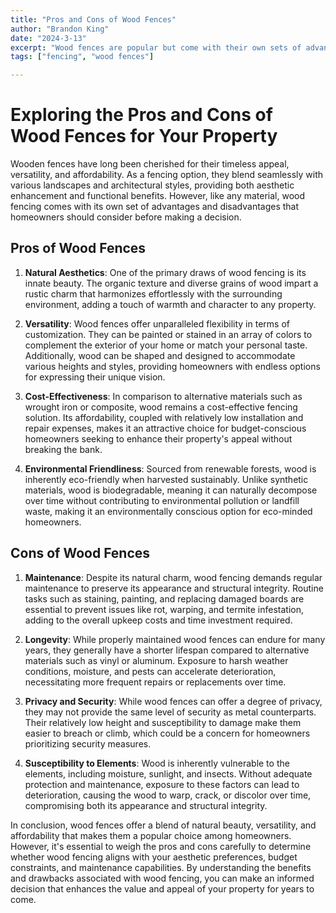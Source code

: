```yaml
---
title: "Pros and Cons of Wood Fences"
author: "Brandon King"
date: "2024-3-13"
excerpt: "Wood fences are popular but come with their own sets of advantages and challenges. Here's an in-depth look."
tags: ["fencing", "wood fences"]

---
```

# Exploring the Pros and Cons of Wood Fences for Your Property

Wooden fences have long been cherished for their timeless appeal, versatility, and affordability. As a fencing option, they blend seamlessly with various landscapes and architectural styles, providing both aesthetic enhancement and functional benefits. However, like any material, wood fencing comes with its own set of advantages and disadvantages that homeowners should consider before making a decision.

## Pros of Wood Fences

1. **Natural Aesthetics**: One of the primary draws of wood fencing is its innate beauty. The organic texture and diverse grains of wood impart a rustic charm that harmonizes effortlessly with the surrounding environment, adding a touch of warmth and character to any property.

2. **Versatility**: Wood fences offer unparalleled flexibility in terms of customization. They can be painted or stained in an array of colors to complement the exterior of your home or match your personal taste. Additionally, wood can be shaped and designed to accommodate various heights and styles, providing homeowners with endless options for expressing their unique vision.

3. **Cost-Effectiveness**: In comparison to alternative materials such as wrought iron or composite, wood remains a cost-effective fencing solution. Its affordability, coupled with relatively low installation and repair expenses, makes it an attractive choice for budget-conscious homeowners seeking to enhance their property's appeal without breaking the bank.

4. **Environmental Friendliness**: Sourced from renewable forests, wood is inherently eco-friendly when harvested sustainably. Unlike synthetic materials, wood is biodegradable, meaning it can naturally decompose over time without contributing to environmental pollution or landfill waste, making it an environmentally conscious option for eco-minded homeowners.

## Cons of Wood Fences

1. **Maintenance**: Despite its natural charm, wood fencing demands regular maintenance to preserve its appearance and structural integrity. Routine tasks such as staining, painting, and replacing damaged boards are essential to prevent issues like rot, warping, and termite infestation, adding to the overall upkeep costs and time investment required.

2. **Longevity**: While properly maintained wood fences can endure for many years, they generally have a shorter lifespan compared to alternative materials such as vinyl or aluminum. Exposure to harsh weather conditions, moisture, and pests can accelerate deterioration, necessitating more frequent repairs or replacements over time.

3. **Privacy and Security**: While wood fences can offer a degree of privacy, they may not provide the same level of security as metal counterparts. Their relatively low height and susceptibility to damage make them easier to breach or climb, which could be a concern for homeowners prioritizing security measures.

4. **Susceptibility to Elements**: Wood is inherently vulnerable to the elements, including moisture, sunlight, and insects. Without adequate protection and maintenance, exposure to these factors can lead to deterioration, causing the wood to warp, crack, or discolor over time, compromising both its appearance and structural integrity.

In conclusion, wood fences offer a blend of natural beauty, versatility, and affordability that makes them a popular choice among homeowners. However, it's essential to weigh the pros and cons carefully to determine whether wood fencing aligns with your aesthetic preferences, budget constraints, and maintenance capabilities. By understanding the benefits and drawbacks associated with wood fencing, you can make an informed decision that enhances the value and appeal of your property for years to come.
